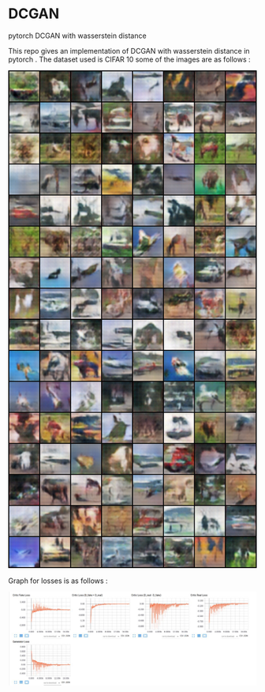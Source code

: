 # DCGAN
pytorch DCGAN with wasserstein distance

This repo gives an implementation of DCGAN with wasserstein distance in pytorch . The dataset used is CIFAR 10 some of the images are as follows :

![Generated_Images](https://github.com/rsn870/DCGAN/blob/master/images/fake_samples.png?raw=true)

Graph for losses is as follows :

![Wasserstein_Losses ](https://github.com/rsn870/DCGAN/blob/master/images/wasserstein.JPG?raw=true)


